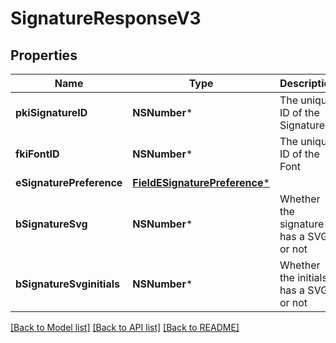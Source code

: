 # SignatureResponseV3

## Properties
Name | Type | Description | Notes
------------ | ------------- | ------------- | -------------
**pkiSignatureID** | **NSNumber*** | The unique ID of the Signature | 
**fkiFontID** | **NSNumber*** | The unique ID of the Font | 
**eSignaturePreference** | [**FieldESignaturePreference***](FieldESignaturePreference.md) |  | 
**bSignatureSvg** | **NSNumber*** | Whether the signature has a SVG or not | 
**bSignatureSvginitials** | **NSNumber*** | Whether the initials has a SVG or not | 

[[Back to Model list]](../README.md#documentation-for-models) [[Back to API list]](../README.md#documentation-for-api-endpoints) [[Back to README]](../README.md)


